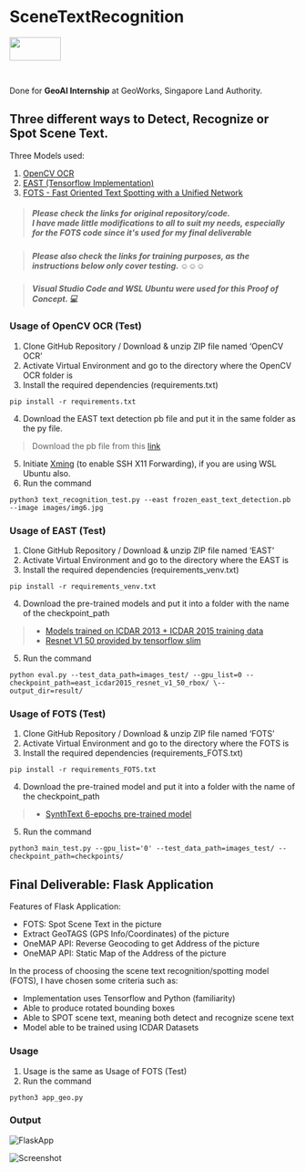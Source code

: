 # SceneTextRecognition
<img src="https://www.sla.gov.sg/qql/slot/u143/Newsroom/Press%20Releases/2019/SGW2019/GeoWorks.png" style="width:90px;height:41px;margin: 0 0 30px 0;">

Done for **GeoAI Internship** at GeoWorks, Singapore Land Authority. 

## Three different ways to Detect, Recognize or Spot Scene Text.
Three Models used: 

1. [OpenCV OCR]
2. [EAST (Tensorflow Implementation)]
3. [FOTS - Fast Oriented Text Spotting with a Unified Network]

> ##### Please check the links for original repository/code. <br> I have made little modifications to all to suit my needs, especially for the FOTS code since it's used for my final deliverable

> ##### Please also check the links for training purposes, as the instructions below only cover testing. :relaxed::relaxed::relaxed:

> ##### Visual Studio Code and WSL Ubuntu were used for this Proof of Concept. :computer:



[OpenCV OCR]: https://www.pyimagesearch.com/2018/09/17/opencv-ocr-and-text-recognition-with-tesseract/
[EAST (Tensorflow Implementation)]: https://github.com/argman/EAST
[FOTS - Fast Oriented Text Spotting with a Unified Network]: https://github.com/Pay20Y/FOTS_TF/tree/dev

### Usage of OpenCV OCR (Test)
1. Clone GitHub Repository / Download & unzip ZIP file named ‘OpenCV OCR’
2. Activate Virtual Environment and go to the directory where the OpenCV OCR folder is
3. Install the required dependencies (requirements.txt)
<pre><code>pip install -r requirements.txt
</code></pre>

4. Download the EAST text detection pb file and put it in the same folder as the py file.
> Download the pb file from this [link]
5. Initiate [Xming] (to enable SSH X11 Forwarding), if you are using WSL Ubuntu also.
6. Run the command
<pre><code>python3 text_recognition_test.py --east frozen_east_text_detection.pb --image images/img6.jpg
</code></pre> 

[Xming]: https://microcollaborative.atlassian.net/wiki/spaces/DSC/pages/167084120/X11+with+Windows+Subsystem+for+Linux
[link]: https://www.pyimagesearch.com/2018/09/17/opencv-ocr-and-text-recognition-with-tesseract/

### Usage of EAST (Test)
1. Clone GitHub Repository / Download & unzip ZIP file named ‘EAST’
2. Activate Virtual Environment and go to the directory where the EAST is
3. Install the required dependencies (requirements_venv.txt)
<pre><code>pip install -r requirements_venv.txt
</code></pre>

4. Download the pre-trained models and put it into a folder with the name of the checkpoint_path
> * [Models trained on ICDAR 2013 + ICDAR 2015 training data]
> * [Resnet V1 50 provided by tensorflow slim]
5. Run the command
<pre><code>python eval.py --test_data_path=images_test/ --gpu_list=0 --checkpoint_path=east_icdar2015_resnet_v1_50_rbox/ \--output_dir=result/ 
</code></pre> 

[Models trained on ICDAR 2013 + ICDAR 2015 training data]: https://drive.google.com/file/d/0B3APw5BZJ67ETHNPaU9xUkVoV0U/view
[Resnet V1 50 provided by tensorflow slim]: http://download.tensorflow.org/models/resnet_v1_50_2016_08_28.tar.gz

### Usage of FOTS (Test)
1. Clone GitHub Repository / Download & unzip ZIP file named ‘FOTS’
2. Activate Virtual Environment and go to the directory where the FOTS is
3. Install the required dependencies (requirements_FOTS.txt)
<pre><code>pip install -r requirements_FOTS.txt
</code></pre>

4. Download the pre-trained model and put it into a folder with the name of the checkpoint_path
> * [SynthText 6-epochs pre-trained model]
5. Run the command
<pre><code>python3 main_test.py --gpu_list='0' --test_data_path=images_test/ --checkpoint_path=checkpoints/
</code></pre> 

[SynthText 6-epochs pre-trained model]: https://github.com/Pay20Y/FOTS_TF/releases/download/v2/SynthText_6_epochs.tar


## Final Deliverable: Flask Application 
Features of Flask Application:

* FOTS: Spot Scene Text in the picture
* Extract GeoTAGS (GPS Info/Coordinates) of the picture
* OneMAP API: Reverse Geocoding to get Address of the picture
* OneMAP API: Static Map of the Address of the picture

In the process of choosing the scene text recognition/spotting model (FOTS), I have chosen some criteria such as:

* Implementation uses Tensorflow and Python (familiarity)
* Able to produce rotated bounding boxes
* Able to SPOT scene text, meaning both detect and recognize scene text
* Model able to be trained using ICDAR Datasets


### Usage 
1. Usage is the same as Usage of FOTS (Test)
2. Run the command
<pre><code>python3 app_geo.py
</code></pre> 

### Output

![FlaskApp](https://github.com/erikaaldisa/[SceneTextRecognition]/blob/[master]/FOTS/FlaskAppScreenshot.png?raw=true)

![Screenshot](FlaskAppScreenshot.png)
